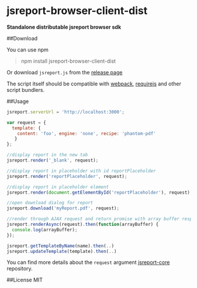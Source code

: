 # jsreport-browser-client-dist

**Standalone distributable jsreport browser sdk**

##Download

You can use npm
> npm install jsreport-browser-client-dist

Or download `jsreport.js` from the [release page](https://github.com/jsreport/jsreport-browser-client-dist/releases)

The script itself should be compatible with [webpack](https://webpack.github.io/), [requirejs](http://requirejs.org/) and other script bundlers.

##Usage

```js
jsreport.serverUrl = 'http://localhost:3000';

var request = {
  template: { 
    content: 'foo', engine: 'none', recipe: 'phantom-pdf'
   }
};

//display report in the new tab
jsreport.render('_blank', request);

//display report in placeholder with id reportPlaceholder
jsreport.render('reportPlaceholder', request);

//display report in placeholder element
jsreport.render(document.getElementById('reportPlaceholder'), request);

//open download dialog for report
jsreport.download('myReport.pdf', request);

//render through AJAX request and return promise with array buffer response
jsreport.renderAsync(request).then(function(arrayBuffer) {
  console.log(arrayBuffer);
});

jsreport.getTemplateByName(name).then(..)
jsreport.updateTemplate(template).then(..)
```

You can find more details about the `request` argument  [jsreport-core](https://github.com/jsreport/jsreport-core) repository.

##License
MIT